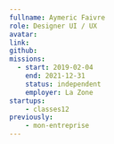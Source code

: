 ```yaml
---
fullname: Aymeric Faivre
role: Designer UI / UX
avatar:
link:
github:
missions:
  - start: 2019-02-04
    end: 2021-12-31
    status: independent
    employer: La Zone
startups:
    - classes12
previously:
    - mon-entreprise
---
```


